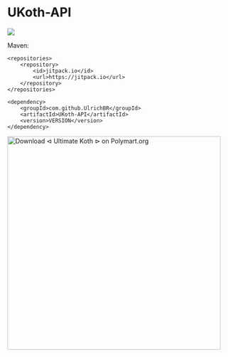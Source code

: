 # UKoth-API
[![](https://jitpack.io/v/UlrichBR/UKoth-API.svg)](https://jitpack.io/#UlrichBR/UKoth-API)

Maven:

<pre><code>&lt;repositories&gt;
    &lt;repository&gt;
        &lt;id&gt;jitpack.io&lt;/id&gt;
        &lt;url&gt;https://jitpack.io&lt;/url&gt;
    &lt;/repository&gt;
&lt;/repositories&gt;

&lt;dependency&gt;
    &lt;groupId&gt;com.github.UlrichBR&lt;/groupId&gt;
    &lt;artifactId&gt;UKoth-API&lt;/artifactId&gt;
    &lt;version&gt;VERSION&lt;/version&gt;
&lt;/dependency&gt;</code></pre>
[<img src="https://images.polymart.org/resource/3066/default.jpg" width="480" alt="Download ⊲ Ultimate Koth ⊳ on Polymart.org" title="Download ⊲ Ultimate Koth ⊳ on Polymart.org">](https://polymart.org/resource/ultimate-koth.3066?utm_source=product-materials-image&utm_medium=referral&utm_campaign=product-3066-materials-image-default&utm_content=product-3066-user-5136-markdown)
